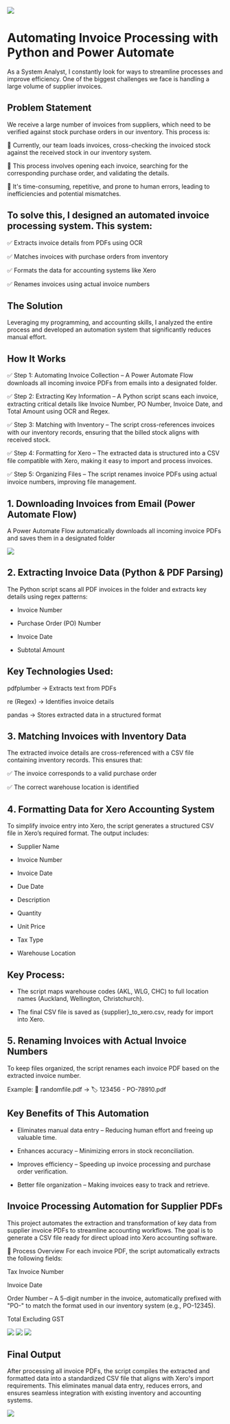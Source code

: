 <img src="https://github.com/sularaperera/Automating-Invoice-Processing-with-Python-and-Power-Automate/blob/main/Images/Banner%20Full.png"></img>

# Automating Invoice Processing with Python and Power Automate

As a System Analyst, I constantly look for ways to streamline processes and improve efficiency. One of the biggest challenges we face is handling a large volume of supplier invoices.

## Problem Statement

We receive a large number of invoices from suppliers, which need to be verified against stock purchase orders in our inventory. This process is:

🔹 Currently, our team loads invoices, cross-checking the invoiced stock against the received stock in our inventory system.

🔹 This process involves opening each invoice, searching for the corresponding purchase order, and validating the details.

🔹 It's time-consuming, repetitive, and prone to human errors, leading to inefficiencies and potential mismatches.

## To solve this, I designed an automated invoice processing system. This system:

✅ Extracts invoice details from PDFs using OCR

✅ Matches invoices with purchase orders from inventory

✅ Formats the data for accounting systems like Xero

✅ Renames invoices using actual invoice numbers

## The Solution

Leveraging my programming, and accounting skills, I analyzed the entire process and developed an automation system that significantly reduces manual effort.


## How It Works

✅ Step 1: Automating Invoice Collection – A Power Automate Flow downloads all incoming invoice PDFs from emails into a designated folder.

✅ Step 2: Extracting Key Information – A Python script scans each invoice, extracting critical details like Invoice Number, PO Number, Invoice Date, and Total Amount using OCR and Regex.

✅ Step 3: Matching with Inventory – The script cross-references invoices with our inventory records, ensuring that the billed stock aligns with received stock.

✅ Step 4: Formatting for Xero – The extracted data is structured into a CSV file compatible with Xero, making it easy to import and process invoices.

✅ Step 5: Organizing Files – The script renames invoice PDFs using actual invoice numbers, improving file management.


## 1. Downloading Invoices from Email (Power Automate Flow)

A Power Automate Flow automatically downloads all incoming invoice PDFs and saves them in a designated folder

<img src="https://github.com/sularaperera/Automating-Invoice-Processing-with-Python-and-Power-Automate/blob/main/Images/Power_Automate.png"></img>


## 2️. Extracting Invoice Data (Python & PDF Parsing)

The Python script scans all PDF invoices in the folder and extracts key details using regex patterns:

- Invoice Number

- Purchase Order (PO) Number

- Invoice Date

- Subtotal Amount

## Key Technologies Used:

pdfplumber → Extracts text from PDFs

re (Regex) → Identifies invoice details

pandas → Stores extracted data in a structured format


## 3️. Matching Invoices with Inventory Data

The extracted invoice details are cross-referenced with a CSV file containing inventory records. This ensures that: 

✅ The invoice corresponds to a valid purchase order 

✅ The correct warehouse location is identified


## 4️. Formatting Data for Xero Accounting System

To simplify invoice entry into Xero, the script generates a structured CSV file in Xero’s required format. The output includes:

- Supplier Name

- Invoice Number

- Invoice Date

- Due Date

- Description

- Quantity

- Unit Price

- Tax Type

- Warehouse Location

## Key Process:

- The script maps warehouse codes (AKL, WLG, CHC) to full location names (Auckland, Wellington, Christchurch).

- The final CSV file is saved as {supplier}_to_xero.csv, ready for import into Xero.

## 5️. Renaming Invoices with Actual Invoice Numbers

To keep files organized, the script renames each invoice PDF based on the extracted invoice number.

Example: 📄 randomfile.pdf → 🏷️ 123456 - PO-78910.pdf


## Key Benefits of This Automation

- Eliminates manual data entry – Reducing human effort and freeing up valuable time.

- Enhances accuracy – Minimizing errors in stock reconciliation.

- Improves efficiency – Speeding up invoice processing and purchase order verification.

- Better file organization – Making invoices easy to track and retrieve.


## Invoice Processing Automation for Supplier PDFs

This project automates the extraction and transformation of key data from supplier invoice PDFs to streamline accounting workflows. The goal is to generate a CSV file ready for direct upload into Xero accounting software.

🔄 Process Overview
For each invoice PDF, the script automatically extracts the following fields:

Tax Invoice Number

Invoice Date

Order Number – A 5-digit number in the invoice, automatically prefixed with "PO-" to match the format used in our inventory system (e.g., PO-12345).

Total Excluding GST

<img src="https://github.com/sularaperera/Automating-Invoice-Processing-with-Python-and-Power-Automate/blob/main/Images/sample_invoice_new.png"></img>
<img src="https://github.com/sularaperera/Automating-Invoice-Processing-with-Python-and-Power-Automate/blob/main/Images/python_code_v1_.png"></img>
<img src="https://github.com/sularaperera/Automating-Invoice-Processing-with-Python-and-Power-Automate/blob/main/Images/python_code_v2_refactored_version.png"></img>

## Final Output

After processing all invoice PDFs, the script compiles the extracted and formatted data into a standardized CSV file that aligns with Xero's import requirements. This eliminates manual data entry, reduces errors, and ensures seamless integration with existing inventory and accounting systems.

<img src="https://github.com/sularaperera/Automating-Invoice-Processing-with-Python-and-Power-Automate/blob/main/Images/csv_file_upload_to_xero.png"></img>







